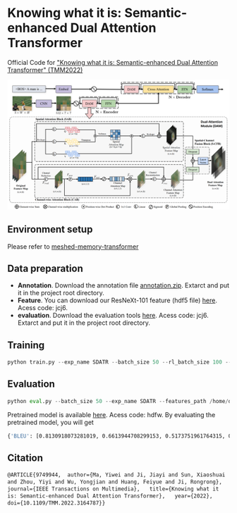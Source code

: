 # Knowing what it is: Semantic-enhanced Dual Attention Transformer
Official Code for ["Knowing what it is: Semantic-enhanced Dual Attention Transformer" (TMM2022)](https://ieeexplore.ieee.org/abstract/document/9749944)

![](images/SDATR.png)

## Environment setup

Please refer to [meshed-memory-transformer](https://github.com/aimagelab/meshed-memory-transformer)

## Data preparation

* **Annotation**. Download the annotation file [annotation.zip](https://drive.google.com/file/d/1i8mqKFKhqvBr8kEp3DbIh9-9UNAfKGmE/view?usp=sharing). Extarct and put it in the project root directory.
* **Feature**. You can download our ResNeXt-101 feature (hdf5 file) [here](https://pan.baidu.com/s/1xVZO7t8k4H_l3aEyuA-KXQ). Acess code: jcj6.
* **evaluation**. Download the evaluation tools [here](https://pan.baidu.com/s/1xVZO7t8k4H_l3aEyuA-KXQ). Acess code: jcj6. Extarct and put it in the project root directory.

## Training
```python
python train.py --exp_name SDATR --batch_size 50 --rl_batch_size 100 --workers 4 --head 8 --warmup 10000 --features_path /home/data/coco_grid_feats2.hdf5 --annotation /home/data/m2_annotations --logs_folder tensorboard_logs
```
## Evaluation
```python
python eval.py --batch_size 50 --exp_name SDATR --features_path /home/data/coco_grid_feats2.hdf5 --annotation /home/data/m2_annotations
```


Pretrained model is available [here](https://pan.baidu.com/s/1yg5GSI5SptuNl1O_WLPryw). Acess code: hdfw.
By evaluating the pretrained model, you will get
```bash
{'BLEU': [0.8130918073281019, 0.6613944708299153, 0.5173751961764315, 0.3973754802778509], 'METEOR': 0.29504133552506084, 'ROUGE': 0.5914517025819723, 'CIDEr': 1.3447844386129792, 'SPICE': 0.23130604798677026}
```

## Citation
```
@ARTICLE{9749944,  author={Ma, Yiwei and Ji, Jiayi and Sun, Xiaoshuai and Zhou, Yiyi and Wu, Yongjian and Huang, Feiyue and Ji, Rongrong},  journal={IEEE Transactions on Multimedia},   title={Knowing what it is: Semantic-enhanced Dual Attention Transformer},   year={2022},   doi={10.1109/TMM.2022.3164787}}
```
